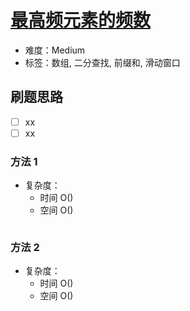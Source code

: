 # [最高频元素的频数](https://leetcode-cn.com/problems/frequency-of-the-most-frequent-element/)

- 难度：Medium
- 标签：数组, 二分查找, 前缀和, 滑动窗口

## 刷题思路

- [ ] xx
- [ ] xx

### 方法 1

- 复杂度：
    - 时间 O()
    - 空间 O()

``` js

```

### 方法 2

- 复杂度：
    - 时间 O()
    - 空间 O()

``` js

```
